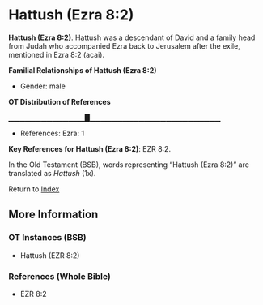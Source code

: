# Hattush (Ezra 8:2)
**Hattush (Ezra 8:2)**. 
Hattush was a descendant of David and a family head from Judah who accompanied Ezra back to Jerusalem after the exile, mentioned in Ezra 8:2 (acai). 




**Familial Relationships of Hattush (Ezra 8:2)**


* Gender: male


**OT Distribution of References**

▁▁▁▁▁▁▁▁▁▁▁▁▁▁█▁▁▁▁▁▁▁▁▁▁▁▁▁▁▁▁▁▁▁▁▁▁▁▁
* References: Ezra: 1



**Key References for Hattush (Ezra 8:2)**: 
EZR 8:2. 


In the Old Testament (BSB), words representing “Hattush (Ezra 8:2)” are translated as 
*Hattush* (1x). 




Return to [Index](00-Index.md)

## More Information

### OT Instances (BSB)

* Hattush (EZR 8:2)



### References (Whole Bible)

* EZR 8:2



